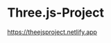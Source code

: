 ﻿# Three.js-Project
<a href="https://theejsproject.netlify.app">https://theejsproject.netlify.app</a>
